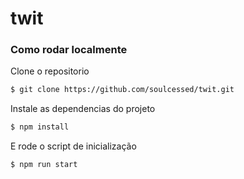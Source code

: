 # twit

### Como rodar localmente

Clone o repositorio

```bash
$ git clone https://github.com/soulcessed/twit.git
```

Instale as dependencias do projeto

```bash
$ npm install
```

E rode o script de inicialização

```bash
$ npm run start
```